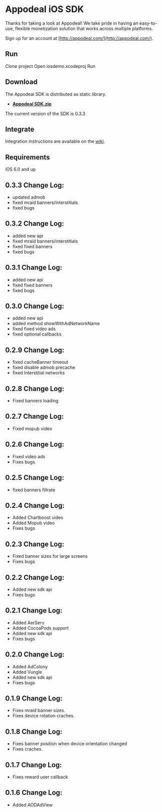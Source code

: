 # Appodeal iOS SDK

Thanks for taking a look at Appodeal! We take pride in having an easy-to-use, flexible monetization solution that works across multiple platforms.

Sign up for an account at [http://appodeal.com/](http://appodeal.com/).

## Run

Clone project
Open iosdemo.xcodeproj
Run

## Download

The Appodeal SDK is distributed as static library.

- **[Appodeal SDK.zip](https://s3-us-west-1.amazonaws.com/appodeal-ios/0.3.3/Appodeal-iOS-SDK.zip)**

The current version of the SDK is 0.3.3

## Integrate

Integration instructions are available on the [wiki](https://github.com/appodeal/appodeal-ios-demo/wiki).

## Requirements

iOS 6.0 and up

0.3.3 Change Log:
----------------------------------
* updated admob
* fixed mraid  banners/interstitials  
* fixed bugs

0.3.2 Change Log:
----------------------------------
* added new api 
* fixed mraid  banners/interstitials
* fixed fixed banners  
* fixed bugs

0.3.1 Change Log:
----------------------------------
* added new api 
* fixed fixed banners 
* fixed bugs

0.3.0 Change Log:
----------------------------------
* added new api
* added method showWithAdNetworkName  
* fixed fixed video ads
* fixed optional callbacks

0.2.9 Change Log:
----------------------------------
* fixed cacheBanner timeout
* fixed disable admob precache
* fixed Interstitial networks

0.2.8 Change Log:
----------------------------------
* Fixed banners loading

0.2.7 Change Log:
----------------------------------
* Fixed mopub video

0.2.6 Change Log:
----------------------------------
* Fixed video ads
* Fixes bugs

0.2.5 Change Log:
----------------------------------
* fixed banners fillrate

0.2.4 Change Log:
----------------------------------
* Added Chartboost video
* Added Mopub video
* Fixes bugs

0.2.3 Change Log:
----------------------------------
* Fixed banner sizes for large screens
* Fixes bugs

0.2.2 Change Log:
----------------------------------
* Added new sdk api
* Fixes bugs

0.2.1 Change Log:
----------------------------------
* Added AerServ 
* Added CocoaPods support
* Added new sdk api
* Fixes bugs

0.2.0 Change Log:
----------------------------------
* Added AdColony 
* Added Vungle
* Added new sdk api
* Fixes bugs

0.1.9 Change Log:
----------------------------------
* Fixes mraid banner sizes.
* Fixes device rotation craches.

0.1.8 Change Log:
----------------------------------
* Fixes banner position when device orientation changed
* Fixes craches.

0.1.7 Change Log:
----------------------------------
* Fixes reward user callback

0.1.6 Change Log:
----------------------------------
* Added AODAdView
